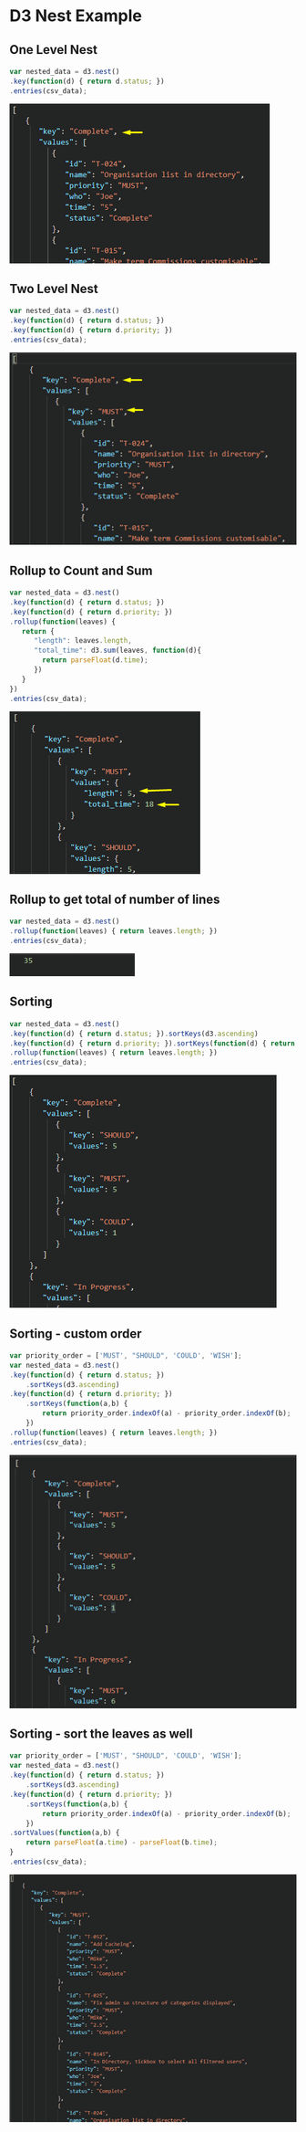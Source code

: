 # D3 Nest Example

## One Level Nest

```javascript
var nested_data = d3.nest()
.key(function(d) { return d.status; })
.entries(csv_data);
```

![](../../.gitbook/assets/image%20%283%29.png)

## Two Level Nest

```javascript
var nested_data = d3.nest()
.key(function(d) { return d.status; })
.key(function(d) { return d.priority; })
.entries(csv_data);
```

![](../../.gitbook/assets/image%20%2821%29.png)

## Rollup to Count and Sum

```javascript
var nested_data = d3.nest()
.key(function(d) { return d.status; })
.key(function(d) { return d.priority; })
.rollup(function(leaves) { 
   return {
      "length": leaves.length, 
      "total_time": d3.sum(leaves, function(d){
        return parseFloat(d.time);
      })
   } 
})
.entries(csv_data);
```

![](../../.gitbook/assets/image%20%281%29.png)

## Rollup to get total of number of lines

```javascript
var nested_data = d3.nest()
.rollup(function(leaves) { return leaves.length; })
.entries(csv_data);
```

![](../../.gitbook/assets/image%20%2823%29.png)

## Sorting

```javascript
var nested_data = d3.nest()
.key(function(d) { return d.status; }).sortKeys(d3.ascending)
.key(function(d) { return d.priority; }).sortKeys(function(d) { return )
.rollup(function(leaves) { return leaves.length; })
.entries(csv_data);
```

![](../../.gitbook/assets/image%20%289%29.png)

## Sorting - custom order

```javascript
var priority_order = ['MUST', "SHOULD", 'COULD', 'WISH'];
var nested_data = d3.nest()
.key(function(d) { return d.status; })
    .sortKeys(d3.ascending)
.key(function(d) { return d.priority; })
    .sortKeys(function(a,b) { 
        return priority_order.indexOf(a) - priority_order.indexOf(b); 
    })
.rollup(function(leaves) { return leaves.length; })
.entries(csv_data);
```

![](../../.gitbook/assets/image%20%2815%29.png)

## Sorting - sort the leaves as well

```javascript
var priority_order = ['MUST', "SHOULD", 'COULD', 'WISH'];
var nested_data = d3.nest()
.key(function(d) { return d.status; })
    .sortKeys(d3.ascending)
.key(function(d) { return d.priority; })
    .sortKeys(function(a,b) { 
        return priority_order.indexOf(a) - priority_order.indexOf(b); 
    })
.sortValues(function(a,b) { 
    return parseFloat(a.time) - parseFloat(b.time); 
} 
.entries(csv_data);
```

![](../../.gitbook/assets/image%20%2814%29.png)

